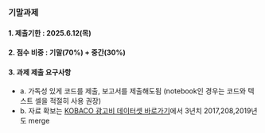 ### 기말과제

#### 1. 제출기한 : 2025.6.12(목)
#### 2. 점수 비중 : 기말(70%) + 중간(30%)
#### 3. 과제 제출 요구사항

- a. 가독성 있게 코드를 제출, 보고서를 제출해도됨 (notebook인 경우는 코드와 텍스트 셀을 적절히 사용 권장)
- b. 자료 확보는 [KOBACO 광고비 데이터셋 바로가기](https://adstat.kobaco.co.kr/mcr/portal/dataSet/mdssInfoPage.do?orderState=regDt&pageSize=10&pageIndex=1&searchItem=all&searchText=&datasetId=DS_MST_0000000257#)에서 3년치 2017,208,2019년도 merge
